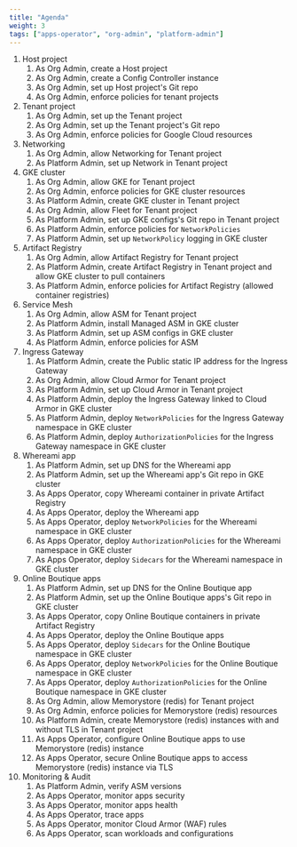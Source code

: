 ```yaml
---
title: "Agenda"
weight: 3
tags: ["apps-operator", "org-admin", "platform-admin"]
---
```

1. Host project
    1. As Org Admin, create a Host project
    1. As Org Admin, create a Config Controller instance
    1. As Org Admin, set up Host project's Git repo
    1. As Org Admin, enforce policies for tenant projects
1. Tenant project
    1. As Org Admin, set up the Tenant project
    1. As Org Admin, set up the Tenant project's Git repo
    1. As Org Admin, enforce policies for Google Cloud resources
1. Networking
    1. As Org Admin, allow Networking for Tenant project
    1. As Platform Admin, set up Network in Tenant project
1. GKE cluster
    1. As Org Admin, allow GKE for Tenant project
    1. As Org Admin, enforce policies for GKE cluster resources
    1. As Platform Admin, create GKE cluster in Tenant project
    1. As Org Admin, allow Fleet for Tenant project
    1. As Platform Admin, set up GKE configs's Git repo in Tenant project
    1. As Platform Admin, enforce policies for `NetworkPolicies`
    1. As Platform Admin, set up `NetworkPolicy` logging in GKE cluster
1. Artifact Registry
    1. As Org Admin, allow Artifact Registry for Tenant project
    1. As Platform Admin, create Artifact Registry in Tenant project and allow GKE cluster to pull containers
    1. As Platform Admin, enforce policies for Artifact Registry (allowed container registries)
1. Service Mesh
    1. As Org Admin, allow ASM for Tenant project
    1. As Platform Admin, install Managed ASM in GKE cluster
    1. As Platform Admin, set up ASM configs in GKE cluster
    1. As Platform Admin, enforce policies for ASM
1. Ingress Gateway
    1. As Platform Admin, create the Public static IP address for the Ingress Gateway
    1. As Org Admin, allow Cloud Armor for Tenant project
    1. As Platform Admin, set up Cloud Armor in Tenant project
    1. As Platform Admin, deploy the Ingress Gateway linked to Cloud Armor in GKE cluster
    1. As Platform Admin, deploy `NetworkPolicies` for the Ingress Gateway namespace in GKE cluster
    1. As Platform Admin, deploy `AuthorizationPolicies` for the Ingress Gateway namespace in GKE cluster
1. Whereami app
    1. As Platform Admin, set up DNS for the Whereami app
    1. As Platform Admin, set up the Whereami app's Git repo in GKE cluster
    1. As Apps Operator, copy Whereami container in private Artifact Registry
    1. As Apps Operator, deploy the Whereami app
    1. As Apps Operator, deploy `NetworkPolicies` for the Whereami namespace in GKE cluster
    1. As Apps Operator, deploy `AuthorizationPolicies` for the Whereami namespace in GKE cluster
    1. As Apps Operator, deploy `Sidecars` for the Whereami namespace in GKE cluster
1. Online Boutique apps
    1. As Platform Admin, set up DNS for the Online Boutique app
    1. As Platform Admin, set up the Online Boutique apps's Git repo in GKE cluster
    1. As Apps Operator, copy Online Boutique containers in private Artifact Registry
    1. As Apps Operator, deploy the Online Boutique apps
    1. As Apps Operator, deploy `Sidecars` for the Online Boutique namespace in GKE cluster
    1. As Apps Operator, deploy `NetworkPolicies` for the Online Boutique namespace in GKE cluster
    1. As Apps Operator, deploy `AuthorizationPolicies` for the Online Boutique namespace in GKE cluster
    1. As Org Admin, allow Memorystore (redis) for Tenant project
    1. As Org Admin, enforce policies for Memorystore (redis) resources
    1. As Platform Admin, create Memorystore (redis) instances with and without TLS in Tenant project
    1. As Apps Operator, configure Online Boutique apps to use Memorystore (redis) instance
    1. As Apps Operator, secure Online Boutique apps to access Memorystore (redis) instance via TLS
1. Monitoring & Audit
    1. As Platform Admin, verify ASM versions
    1. As Apps Operator, monitor apps security
    1. As Apps Operator, monitor apps health
    1. As Apps Operator, trace apps
    1. As Apps Operator, monitor Cloud Armor (WAF) rules
    1. As Apps Operator, scan workloads and configurations